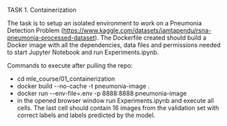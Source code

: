 TASK 1. Containerization

The task is to setup an isolated environment to work on a Pneumonia Detection Problem (https://www.kaggle.com/datasets/iamtapendu/rsna-pneumonia-processed-dataset). The Dockerfile created should build a Docker image with all the dependencies, data files and permissions needed to start Jupyter Notebook and run Experiments.ipynb.  

Commands to execute after pulling the repo:
- cd mle_course/01_containerization
- docker build --no-cache -t pneumonia-image .
- docker run --env-file=.env -p 8888:8888 pneumonia-image
- in the opened browser window run Experiments.ipynb and execute all cells. The last cell should contain 16 images from the validation set with correct labels and labels predicted by the model. 